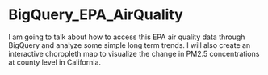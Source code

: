 # BigQuery_EPA_AirQuality
I am going to talk about how to access this EPA air quality data through BigQuery and analyze some simple long term trends. I will also create an interactive choropleth map to visualize the change in PM2.5 concentrations at county level in California.
